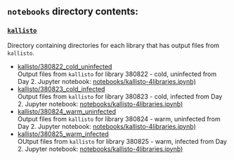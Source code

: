 ## `notebooks` directory contents:

### [`kallisto`](https://github.com/RobertsLab/paper-tanner-crab/tree/master/notebooks/kallisto)    
Directory containing directories for each library that has output files from `kallisto`.      
- [kallisto/380822_cold_uninfected](https://github.com/RobertsLab/paper-tanner-crab/tree/master/notebooks/kallisto/380822_cold_uninfected)     
Output files from `kallisto` for library 380822 - cold, uninfected from Day 2. Jupyter notebook: [notebooks/kallisto-4libraries.ipynb)](https://github.com/RobertsLab/paper-tanner-crab/blob/master/notebooks/kallisto-4libraries.ipynb)     
- [kallisto/380823_cold_infected](https://github.com/RobertsLab/paper-tanner-crab/tree/master/notebooks/kallisto/380823_cold_infected)     
Output files from `kallisto` for library 380823 - cold, infected from Day 2. Jupyter notebook: [notebooks/kallisto-4libraries.ipynb)](https://github.com/RobertsLab/paper-tanner-crab/blob/master/notebooks/kallisto-4libraries.ipynb)           
- [kallisto/380824_warm_uninfected](https://github.com/RobertsLab/paper-tanner-crab/tree/master/notebooks/kallisto/380824_warm_uninfected)     
Output files from `kallisto` for library 380824 - warm, uninfected from Day 2. Jupyter notebook: [notebooks/kallisto-4libraries.ipynb)](https://github.com/RobertsLab/paper-tanner-crab/blob/master/notebooks/kallisto-4libraries.ipynb)            
- [kallisto/380825_warm_infected](https://github.com/RobertsLab/paper-tanner-crab/tree/master/notebooks/kallisto/380825_warm_infected)     
OUtput files from `kallisto` for library 380825 - warm, infected from Day 2. Jupyter notebook: [notebooks/kallisto-4libraries.ipynb)](https://github.com/RobertsLab/paper-tanner-crab/blob/master/notebooks/kallisto-4libraries.ipynb)            
